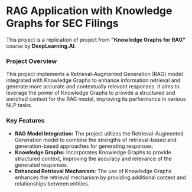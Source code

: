 # RAG Application with Knowledge Graphs for SEC Filings

This project is a replication of project from __"Knowledge Graphs for RAG"__ course by __DeepLearning.AI__.

### Project Overview
This project implements a Retrieval-Augmented Generation (RAG) model integrated with Knowledge Graphs to enhance information retrieval and generate more accurate and contextually relevant responses. It aims to leverage the power of Knowledge Graphs to provide a structured and enriched context for the RAG model, improving its performance in various NLP tasks.

### Key Features
- __RAG Model Integration:__ The project utilizes the Retrieval-Augmented Generation model to combine the strengths of retrieval-based and generation-based approaches for generating responses.
- __Knowledge Graphs:__ Incorporates Knowledge Graphs to provide structured context, improving the accuracy and relevance of the generated responses.
- __Enhanced Retrieval Mechanism:__ The use of Knowledge Graphs enhances the retrieval mechanism by providing additional context and relationships between entities.
